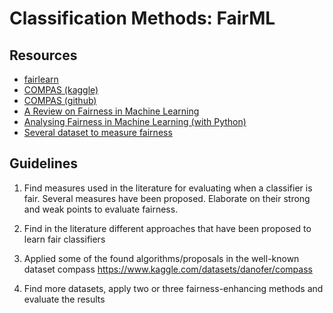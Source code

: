 # Classification Methods: FairML

## Resources

- [fairlearn](https://fairlearn.org/)
- [COMPAS (kaggle)](https://www.kaggle.com/datasets/danofer/compass)
- [COMPAS (github)](https://github.com/propublica/compas-analysis)
- [A Review on Fairness in Machine Learning](https://dl.acm.org/doi/10.1145/3494672#d1e503)
- [Analysing Fairness in Machine Learning (with Python)](https://towardsdatascience.com/analysing-fairness-in-machine-learning-with-python-96a9ab0d0705)
- [Several dataset to measure fairness](https://fairnessmeasures.github.io/Pages/Datasets)

## Guidelines
1) Find measures used in the literature for evaluating when a classifier is fair. Several measures have been proposed. Elaborate on their strong and weak points to evaluate fairness.

2) Find in the literature different approaches that have been proposed to learn fair classifiers

3) Applied some of the found algorithms/proposals in the well-known dataset compass https://www.kaggle.com/datasets/danofer/compass

4) Find more datasets, apply two or three fairness-enhancing methods and evaluate the results
